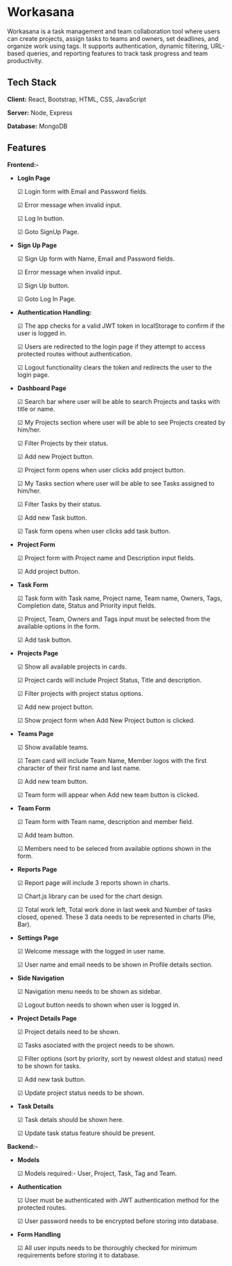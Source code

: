 
# Workasana

Workasana is a task management and team collaboration tool where users can create projects, assign tasks to teams and owners, set deadlines, and organize work using tags. It supports authentication, dynamic filtering, URL-based queries, and reporting features to track task progress and team productivity.



## Tech Stack

**Client:** React, Bootstrap, HTML, CSS, JavaScript

**Server:** Node, Express

**Database:** MongoDB



## Features

**Frontend:-**

- **LogIn Page**

    ☑  Login form with Email and Password fields.

    ☑  Error message when invalid input.

    ☑  Log In button.

    ☑  Goto SignUp Page.
- **Sign Up Page**

    ☑  Sign Up  form with Name, Email and Password fields.

    ☑  Error message when invalid input.

    ☑  Sign Up button.

    ☑  Goto Log In Page.

- **Authentication Handling:**

    ☑  The app checks for a valid JWT token in localStorage to confirm if the user is logged in.

    ☑  Users are redirected to the login page if they attempt to access protected routes without authentication.

    ☑  Logout functionality clears the token and redirects the user to the login page.
    
- **Dashboard Page**

    ☑  Search bar where user will be able to search Projects and tasks with title or name.

    ☑  My Projects section where user will be able to see Projects created by him/her.

    ☑  Filter Projects by their status.

    ☑  Add new Project button.

    ☑  Project form opens when user clicks add project button.

    ☑  My Tasks section where user will be able to see Tasks assigned to him/her.

    ☑  Filter Tasks by their status.

    ☑  Add new Task button.

    ☑  Task form opens when user clicks add task button.

- **Project Form**

    ☑  Project form with Project name and Description input fields.

    ☑  Add project button.

- **Task Form**

    ☑  Task form with Task name, Project name, Team name, Owners, Tags, Completion date, Status and Priority input fields.

    ☑  Project, Team, Owners and Tags input must be selected from the available options in the form.

    ☑  Add task button.

- **Projects Page**

    ☑  Show all available projects in cards.

    ☑  Project cards will include Project Status, Title and description.

    ☑  Filter projects with project status options. 

    ☑  Add new project button.

    ☑  Show project form when Add New Project button is clicked.

- **Teams Page**

    ☑  Show available teams.

    ☑  Team card will include Team Name, Member logos with the first character of their first name and last name.

    ☑  Add new team button.

    ☑ Team form will appear when Add new team button is clicked.

-  **Team Form**

    ☑  Team form with Team name, description and member field.

    ☑  Add team button.

    ☑  Members need to be seleced from available options shown in the form.

-  **Reports Page**

    ☑  Report page will include 3 reports shown in charts.

    ☑  Chart.js library can be used for the chart design.

    ☑  Total work left, Total work done in last week and Number of tasks closed, opened. These 3 data needs to be represented in charts (Pie, Bar).

-  **Settings Page**

    ☑  Welcome message with the logged in user name.

    ☑  User name and email needs to be shown in Profile details section.

-  **Side Navigation**

    ☑  Navigation menu needs to be shown as sidebar.

    ☑  Logout button needs to shown when user is logged in.

-  **Project Details Page**

    ☑  Project details need to be shown.

    ☑  Tasks asociated with the project needs to be shown.

    ☑  Filter options (sort by priority, sort by newest oldest and status) need to be shown for tasks.

    ☑  Add new task button.

    ☑  Update project status needs to be shown.

-  **Task Details**

    ☑  Task detals should be shown here.

    ☑  Update task status feature should be present.

**Backend:-**

-  **Models**

    ☑ Models required:- User, Project, Task, Tag and Team.

-  **Authentication**

    ☑ User must be authenticated with JWT authentication method for the protected routes.

    ☑ User password needs to be encrypted before storing into database.

-  **Form Handling**

    ☑ All user inputs needs to be thoroughly checked for minimum requirements before storing it to database.
